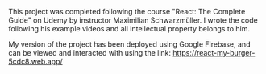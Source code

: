 This project was completed following the course "React: The Complete Guide" on Udemy by instructor Maximilian Schwarzmüller. I wrote the code following his example videos and all intellectual property belongs to him.

My version of the project has been deployed using Google Firebase, and can be viewed and interacted with using the link: https://react-my-burger-5cdc8.web.app/
